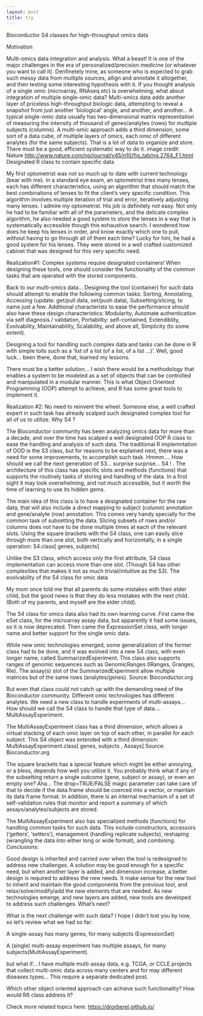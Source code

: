 ```yaml
---
layout: post
title: try
---
```


Bioconductor S4 classes for high-throughput omics data

Motivation

Multi-omics data integration and analysis. What a beast! It is one of the major challenges in the era of personalized/precision medicine (or whatever you want to call it). Denfinetely mine, as someone who is expected to grab such messy data from multiple sources, allign and annotate it altogether, and then testing some interesting hypothesis with it. If you thought analysis of a single omic (microarray, RNAseq etc) is overwhelming, what about integration of multiple single-omic data? Multi-omics data adds another layer of priceless high-throughput biologic data, attempting to reveal a snapshot from just another ‘biological’ angle, and another, and another... A typical single-omic data usually has two-dimensional matrix representation of measuring the intensity of thousand of genes/analytes (rows) for multiple subjects (columns). A multi-omic approach adds a third dimension, some sort of a data cube, of multiple layers of omics, each omic of different analytes (for the same subjects). That is a lot of data to organize and store. There must be a good, efficient systematic way to do it.
image credit: Nature http://www.nature.com/ng/journal/v45/n10/fig_tab/ng.2764_F1.html
Designated R class to contain specific data

My first optometrist was not so much up to date with current technology (bear with me). In a standard eye exam, an optometrist tries many lenses, each has different characteristics, using an algorithm that should match the best combinations of lenses to fit the client’s very specific condition. This algorithm involves multiple iteration of trial and error, iteratively adjusting many lenses. I admire my optometrist. His job is definitely not easy. Not only he had to be familiar with all of the parameters, and the delicate complex algorithm, he also needed a good system to store the lenses in a way that is systematically accessible though this exhaustive search. I wondered how does he keep his lenses in order, and know exactly which one to pull, without having to go through all of them each time? Lucky for him, he had a good system for his lenses. They were stored in a well crafted customized cabinet that was designed for this very specific need.

Realization#1: Complex systems require designated containers! When designing these tools, one should consider the functionality of the common tasks that are operated with the stored components.

Back to our multi-omics data… Designing the tool (container) for such data should attempt to enable the following common tasks: Sorting, Annotating, Accessing (update: get/pull data, set/push data), Subsetting/slicing, to name just a few. Additional characterists to ease the performance should also have these design characteristics: Modularity, Automate authentication via self diagnosis / validation, Portability: self-contained, Extendiblity, Evolvability, Maintainability, Scalability, and above all, Simplicity (to some extent).

Designing a tool for handling such complex data and tasks can be done in R with simple tolls such as a ‘list of a list (of a list, of a list …)’. Well, good luck... been there, done that, learned my lessons.

There must be a better solution… I wish there would be a methodology that enables a system to be modeled as a set of objects that can be controlled and manipulated in a modular manner. This is what Object Oriented Programming (OOP) attempt to achieve, and R has some great tools to implement it.

Realization #2: No need to reinvent the wheel. Someone else, a well crafted expert in such task has already scalped such designated complex tool for all of us to utilize.
Why S4 ?

The Bioconductor community has been analyzing omics data for more than a decade, and over the time has scalped a well designated OOP R class to ease the handling and analysis of such data. The traditional R implemntation of OOD is the S3 class, but for reasons to be explained next, there was a need for some improvements, to accomplish such task. Hmmm…. How should we call the next generation of S3… surprise surprise… S4 ! . The architecture of this class has specific slots and methods (functions) that supports the routinely tasks of storing and handling of the data. In a first sight it may look overwhelming, and not much accessible, but it worth the time of learning to use its hidden gems.

The main idea of this class is to have a designated container for the raw data, that will also include a direct mapping to subject (column) annotation and gene/analyte (row) annotation. This comes very handy specially for the common task of subsetting the data. Slicing subsets of rows and/or columns does not have to be done multiple times at each of the relevant slots. Using the square brackets with the S4 class, one can easily slice through more than one slot, both vertically and horizontally, in a single operation: S4.class[ genes, subjects]

Unlike the S3 class, which access only the first attribute, S4 class implementation can access more than one slot. (Though S4 has other complexities that makes it not as much trivial/intuitive as the S3).
The evolvability of the S4 class for omic data

My mom once told me that all parents do some mistakes with their elder child, but the good news is that they do less mistakes with the next child. (Both of my parents, and myself are the elder child).

The S4 class for omics data also had its own learning curve. First came the eSet class, for the microarray assay data, but apparently it had some issues, so it is now deprecated. Then came the ExpressionSet class, with longer name and better support for the single omic data.

While new omic technologies emerged, some generalization of the former class had to be done, and it was evolved into a new S4 class, with even longer name, called SummarizedExperiment. This class also supports ranges of genomic sequences such as GenomicRanges (IRanges, Granges, Rle). The assay(s) slot of the SummarizedExperiment allow multiple matrices but of the same rows (analytes/genes).
Source: Bioconductor.org

But even that class could not catch up with the demanding need of the Bioconductor community. Different omic technologies has different analytes. We need a new class to handle experiments of multi-assays… How should we call the S4 class to handle that type of data…. MultiAssayExperiment.

The MultiAssayExperiment class has a third dimension, which allows a virtual stacking of each omic layer on top of each other, in parallel for each subject. This S4 object was extended with a third dimension: MultiAssayExperiment.class[ genes, subjects , Assays]
Source: Bioconductor.org

The square brackets has a special feature which might be either annoying, or a bless, depends how well you utilize it. You probably think what if any of the subsetting return a single outcome (gene, subject or assay), or even an empty one? Aha… The drop=TRUE/FALSE magic parameter can take care of that to decide if the data.frame should be coerced into a vector, or maintain its data frame format. In addition, there is an internal mechanism of a set of self-validation rules that monitor and report a summary of which assays/analytes/subjects are stored.

The MultiAssayExperiment also has specialized methods (functions) for handling common tasks for such data. This include constructors, accessors (‘getters’, ‘setters’), management (handling replicate subjects), reshaping (wrangling the data into either long or wide format), and combining.
Conclusions:

Good design is inherited and carried over when the tool is redesigned to address new challenges. A solution may be good enough for a specific need, but when another layer is added, and dimension increase, a better design is required to address the new needs. It make sense for the new tool to inherit and maintain the good components from the previous tool, and relax/solve/modify/add the new elements that are needed. As new technologies emerge, and new layers are added, new tools are developed to address such challenges.
What’s next?

What is the next challenge with such data? I hope I didn’t lost you by now, so let’s review what we had so far:

A single-assay has many genes, for many subjects (ExpressionSet)

A (single) multi-assay experiment has multiple assays, for many subjects(MultiAssayExperiment).

but what if… I have multiple multi-assay data, e.g. TCGA, or CCLE projects that collect multi-omic data across many centers and for may different diseases types… This require a separate dedicated post.

Which other object oriented approach can achieve such functionality? How would R6 class address it?

Check more related topics here: https://drorberel.github.io/